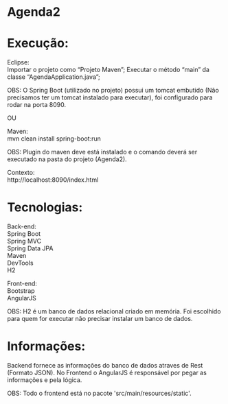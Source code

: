 # Agenda2

# Execução:

Eclipse:<br />
Importar o projeto como “Projeto Maven”; 
Executar o método “main” da classe “AgendaApplication.java”;


OBS: O Spring Boot (utilizado no projeto) possui um tomcat embutido (Não precisamos ter um tomcat instalado para executar), foi configurado para rodar na porta 8090.

OU

Maven:<br />
mvn clean install spring-boot:run

OBS: Plugin do maven deve está instalado e o comando deverá ser executado na pasta do projeto (Agenda2).

Contexto:<br />
http://localhost:8090/index.html


# Tecnologias:
Back-end:<br />
Spring Boot<br />
Spring MVC<br />
Spring Data JPA<br />
Maven<br />
DevTools<br />
H2 <br />


Front-end:<br />
Bootstrap<br />
AngularJS<br />

OBS: H2 é um banco de dados relacional criado em memória. Foi escolhido para quem for executar não precisar instalar um banco de dados.<br />

# Informações:

Backend fornece as informações do banco de dados atraves de Rest (Formato JSON). No Frontend o AngularJS é responsável por pegar as informações e pela lógica.<br />

OBS: Todo o frontend está no pacote 'src/main/resources/static'.
